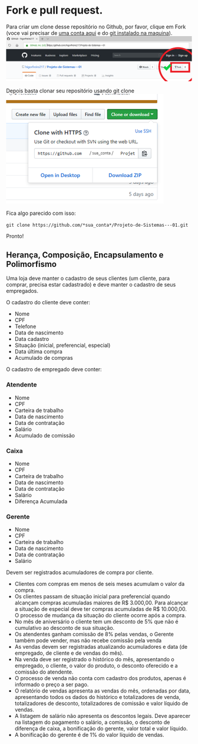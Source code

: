 # Fork e pull request.

Para criar um clone desse repositório no Github, por favor, clique em Fork (voce vai precisar de [uma conta aqui](http://www.github.com) e do [git instalado na maquina](https://git-scm.com/book/pt-br/v1/Primeiros-passos-Instalando-Git)).
![Fork do projeto](assets/GIT01.png)

Depois basta clonar seu repositório usando git clone
![Fork do projeto](assets/GIT02.png)

Fica algo parecido com isso:

`git clone https://github.com/*sua_conta*/Projeto-de-Sistemas---01.git`

Pronto!

## Herança, Composição, Encapsulamento e Polimorfismo

Uma loja deve manter o cadastro de seus clientes (um cliente, para comprar, precisa estar cadastrado) e deve manter o cadastro de seus empregados.

O cadastro do cliente deve conter:
-   Nome
-   CPF
-   Telefone
-   Data de nascimento
-   Data cadastro
-   Situação (inicial, preferencial, especial)
-   Data última compra
-   Acumulado de compras

O cadastro de empregado deve conter:

### Atendente

-   Nome
-   CPF
-   Carteira de trabalho
-   Data de nascimento
-   Data de contratação
-   Salário
-   Acumulado de comissão

### Caixa
    
-   Nome
-   CPF    
-   Carteira de trabalho    
-   Data de nascimento    
-   Data de contratação    
-   Salário    
-   Diferença Acumulada    

###   Gerente

-   Nome
-   CPF
-   Carteira de trabalho
-   Data de nascimento
-   Data de contratação
-   Salário

Devem ser registrados acumuladores de compra por cliente.

-   Clientes com compras em menos de seis meses acumulam o valor da compra.
-   Os clientes passam de situação inicial para preferencial quando alcançam compras acumuladas maiores de R$ 3.000,00. Para alcançar a situação de especial deve ter compras acumuladas de R$ 10.000,00. O processo de mudança da situação do cliente ocorre após a compra.
-   No mês de aniversário o cliente tem um desconto de 5% que não é cumulativo ao desconto de sua situação.
-   Os atendentes ganham comissão de 8% pelas vendas, o Gerente também pode vender, mas não recebe comissão pela venda
-  As vendas devem ser registradas atualizando acumuladores e data (de empregado, de cliente e de vendas do mês).
-  Na venda deve ser registrado o histórico do mês, apresentando o empregado, o cliente, o valor do produto, o desconto oferecido e a comissão do atendente.
-  O processo de venda não conta com cadastro dos produtos, apenas é informado o preço a ser pago.
-  O relatório de vendas apresenta as vendas do mês, ordenadas por data, apresentando todos os dados do histórico e totalizadores de venda, totalizadores de desconto, totalizadores de comissão e valor líquido de vendas.
-  A listagem de salário não apresenta os descontos legais. Deve aparecer na listagem do pagamento o salário, a comissão, o desconto de diferença de caixa, a bonificação do gerente, valor total e valor líquido.
-  A bonificação do gerente é de 1% do valor líquido de vendas.
